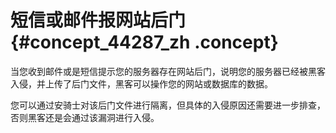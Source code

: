 # 短信或邮件报网站后门 {#concept_44287_zh .concept}

当您收到邮件或是短信提示您的服务器存在网站后门，说明您的服务器已经被黑客入侵，并上传了后门文件，黑客可以操作您的网站或数据库的数据。

您可以通过安骑士对该后门文件进行隔离，但具体的入侵原因还需要进一步排查，否则黑客还是会通过该漏洞进行入侵。

